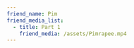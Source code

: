 ```yaml
---
friend_name: Pim
friend_media_list:
  - title: Part 1
    friend_media: /assets/Pimrapee.mp4
---
```

